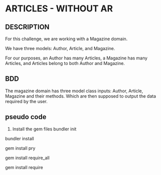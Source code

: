 # ARTICLES - WITHOUT AR
## DESCRIPTION

For this challenge, we are working with a Magazine domain.

We have three models: Author, Article, and Magazine.

For our purposes, an Author has many Articles, a Magazine has many Articles, and Articles belong to both Author and Magazine.

## BDD
The magazine domain has three model class inputs: Author, Article, Magazine and their methods. Which are then supposed to output the data required by the user.

## pseudo code
1. Install the gem files
bundler init

bundler install

gem install pry

gem install require_all

gem install require
